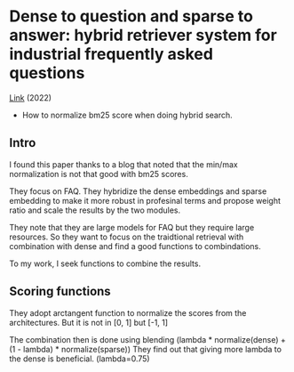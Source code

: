 # Dense to question and sparse to answer: hybrid retriever system for industrial frequently asked questions

[Link](https://www.mdpi.com/2227-7390/10/8/1335?trk=article-ssr-frontend-pulse_little-text-block) (2022)
  - How to normalize bm25 score when doing hybrid search.

## Intro

I found this paper thanks to a blog that noted that the min/max normalization is not that good with bm25 scores.

They focus on FAQ.
They hybridize the dense embeddings and sparse embedding to make it more robust in profesinal terms and propose weight ratio and scale the results by the two modules.

They note that they are large models for FAQ but they require large resources. So they want to focus on the traidtional retrieval with combination with dense and find a good functions to combindations.

To my work, I seek functions to combine the results.

## Scoring functions

They adopt arctangent function to normalize the scores from the architectures. 
But it is not in [0, 1] but [-1, 1]

The combination then is done using blending (lambda * normalize(dense) + (1 - lambda) * normalize(sparse))
They find out that giving more lambda to the dense is beneficial. (lambda=0.75)
